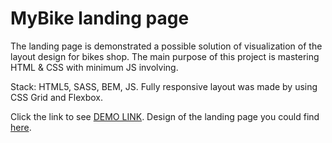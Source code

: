 # MyBike landing page
The landing page is demonstrated a possible solution of visualization of the layout design for bikes shop. The main purpose of this project is mastering HTML & CSS with minimum JS involving.

Stack: HTML5, SASS, BEM, JS.
Fully responsive layout was made by using CSS Grid and Flexbox.

Click the link to see [DEMO LINK](https://OleksandrOse.github.io/layout_miami/).
Design of the landing page you could find [here](https://www.figma.com/file/NZQAIydtHo5QkINyGLHNcq/BIKE-New-Version?node-id=0%3A1).
